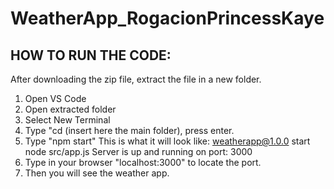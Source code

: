 # WeatherApp_RogacionPrincessKaye

## HOW TO RUN THE CODE:

After downloading the zip file, extract the file in a new folder.

1. Open VS Code
2. Open extracted folder
3. Select New Terminal
4. Type "cd (insert here the main folder), press enter.
5. Type "npm start"
  This is what it will look like:
      weatherapp@1.0.0 start
      node src/app.js
      Server is up and running on port: 3000
6. Type in your browser "localhost:3000" to locate the port.
7. Then you will see the weather app.
